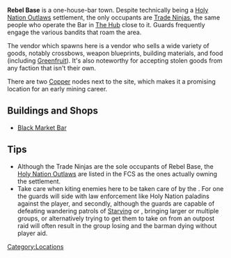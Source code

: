 **Rebel Base** is a one-house-bar town. Despite technically being a
[Holy Nation Outlaws](03%20-%20Projects%20&%20Wikis/Kenshi/Kenshi%20Wiki/Kenshi%20Wiki%20Template/Holy_Nation_Outlaws.md "wikilink") settlement, the
only occupants are [Trade Ninjas](Trade_Ninjas.md "wikilink"), the same
people who operate the Bar in [The Hub](The_Hub.md "wikilink") close to it.
Guards frequently engage the various bandits that roam the area.

The vendor which spawns here is a [](Black_Market_Bar.md) vendor who sells a wide variety of
goods, notably crossbows, weapon blueprints, building materials, and
food (including [Greenfruit](Greenfruit.md "wikilink")). It's also
noteworthy for accepting stolen goods from any faction that isn't their
own.

There are two [Copper](Copper.md "wikilink") nodes next to the site, which
makes it a promising location for an early mining career.

## Buildings and Shops

- [Black Market Bar](Black_Market_Bar.md "wikilink")

## Tips

- Although the Trade Ninjas are the sole occupants of Rebel Base, the
  [Holy Nation Outlaws](03%20-%20Projects%20&%20Wikis/Kenshi/Kenshi%20Wiki/Kenshi%20Wiki%20Template/Holy_Nation_Outlaws.md "wikilink") are listed in
  the FCS as the ones actually owning the settlement.
- Take care when kiting enemies here to be taken care of by the [](Ninja_Guard.md). For one the guards will side with law
  enforcement like Holy Nation paladins against the player, and
  secondly, although the guards are capable of defeating wandering
  patrols of [Starving](Starving_Bandits.md "wikilink") or [](Dust_Bandits.md), bringing larger or multiple groups,
  or alternatively trying to get them to take on [](Black_Dragon_Ninjas.md) from an outpost raid will
  often result in the group losing and the barman dying without player
  aid.

[Category:Locations](Category:Locations "wikilink")